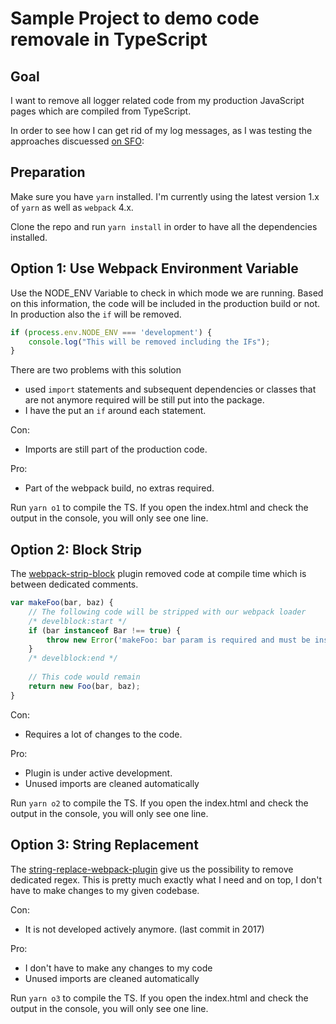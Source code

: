 # Sample Project to demo code removale in TypeScript

## Goal 

I want to remove all logger related code from my production JavaScript pages which are compiled from TypeScript.

In order to see how I can get rid of my log messages, as I was testing the approaches discuessed 
[on SFO](https://stackoverflow.com/questions/45776264/remove-some-code-lines-in-production-distribution-files):

## Preparation

Make sure you have `yarn` installed. I'm currently using the latest version 1.x of `yarn` as well as `webpack` 4.x.

Clone the repo and run `yarn install` in order to have all the dependencies installed. 

## Option 1: Use Webpack Environment Variable

Use the NODE_ENV Variable to check in which mode we are running. Based on this information, the code will be included in
the production build or not. In production also the `if` will be removed. 

```JavaScript
if (process.env.NODE_ENV === 'development') {
    console.log("This will be removed including the IFs");
}
```

There are two problems with this solution
* used `import` statements and subsequent dependencies or classes that are not anymore required will be still put into the package.
* I have the put an `if` around each statement.

Con:
* Imports are still part of the production code.

Pro:
* Part of the webpack build, no extras required.

Run `yarn o1` to compile the TS. If you open the index.html and check the output in the console, you will only see one line.

## Option 2: Block Strip

The [webpack-strip-block](https://www.npmjs.com/package/webpack-strip-block) plugin removed code at compile time which 
is between dedicated comments.

```JavaScript
var makeFoo(bar, baz) {
    // The following code will be stripped with our webpack loader
    /* develblock:start */
    if (bar instanceof Bar !== true) {
        throw new Error('makeFoo: bar param is required and must be instance of Bar');
    }
    /* develblock:end */
 
    // This code would remain
    return new Foo(bar, baz);
}
```

Con:
* Requires a lot of changes to the code.

Pro:
* Plugin is under active development.
* Unused imports are cleaned automatically

Run `yarn o2` to compile the TS. If you open the index.html and check the output in the console, you will only see one line.

## Option 3: String Replacement

The [string-replace-webpack-plugin](https://www.npmjs.com/package/string-replace-webpack-plugin) give us the possibility 
to remove dedicated regex. This is pretty much exactly what I need and on top, I don't have to make changes to my given codebase. 

Con:
* It is not developed actively anymore. (last commit in 2017)

Pro:
* I don't have to make any changes to my code
* Unused imports are cleaned automatically

Run `yarn o3` to compile the TS. If you open the index.html and check the output in the console, you will only see one line.

